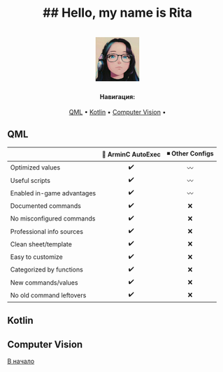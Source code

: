 <h1 align="center">
## Hello, my name is Rita
</h1>

<h1 align="center">
  <img src="https://github.com/nolizrd/nolizrd/raw/main/images/img.png" alt="Image alt" width="20%">
</h1>

<h4 align="center">Навигация:</h4>

<p align="center">
  <a href="#QML">QML</a> •
  <a href="#Kotlin">Kotlin</a> •
  <a href="#Computer Vision">Computer Vision</a> •
</p>

## QML

|                            | 🔰 ArminC AutoExec  | ◾ Other Configs |
| -------------------------- | :-----------------: | :---------------: |
| Optimized values           |         ✔️         |        〰️        |
| Useful scripts             |         ✔️         |        〰️        |
| Enabled in-game advantages |         ✔️         |        〰️        |
| Documented commands        |         ✔️         |        ❌        |
| No misconfigured commands  |         ✔️         |        ❌        |
| Professional info sources  |         ✔️         |        ❌        |
| Clean sheet/template       |         ✔️         |        ❌        |
| Easy to customize          |         ✔️         |        ❌        |
| Categorized by functions   |         ✔️         |        ❌        |
| New commands/values        |         ✔️         |        ❌        |
| No old command leftovers   |         ✔️         |        ❌        |

## Kotlin

  
## Computer Vision
<a href="#Hello, my name is Rita">В начало</a>
